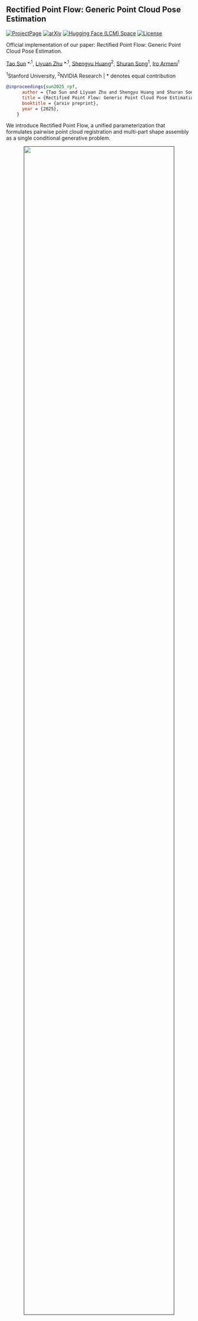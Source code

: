 ## Rectified Point Flow: Generic Point Cloud Pose Estimation

 [![ProjectPage](https://img.shields.io/badge/Project_Page-RPF-blue)](https://rectified-pointflow.github.io/) [![arXiv](https://img.shields.io/badge/arXiv-2502.10377-blue?logo=arxiv&color=%23B31B1B)](https://arxiv.org/abs/) [![Hugging Face (LCM) Space](https://img.shields.io/badge/🤗%20Hugging%20Face%20-Space-yellow)](https://huggingface.co/gradient-spaces) [![License](https://img.shields.io/badge/License-Apache--2.0-929292)](https://www.apache.org/licenses/LICENSE-2.0)


 Official implementation of our paper: Rectified Point Flow: Generic Point Cloud Pose Estimation.

[Tao Sun](https://taosun.io/) *<sup>,1</sup>,
[Liyuan Zhu](https://www.zhuliyuan.net/) *<sup>,1</sup>,
[Shengyu Huang](https://shengyuh.github.io/)<sup>2</sup>,
[Shuran Song](https://shurans.github.io/)<sup>1</sup>,
[Iro Armeni](https://ir0.github.io/)<sup>1</sup>

<sup>1</sup>Stanford University, <sup>2</sup>NVIDIA Research | * denotes equal contribution

```bibtex
@inproceedings{sun2025_rpf,
      author = {Tao Sun and Liyuan Zhu and Shengyu Huang and Shuran Song and Iro Armeni},
      title = {Rectified Point Flow: Generic Point Cloud Pose Estimation},
      booktitle = {arxiv preprint},
      year = {2025},
    }
```

We introduce Rectified Point Flow, a unified parameterization that formulates pairwise point cloud registration and multi-part shape assembly as a single conditional generative problem.
<p align="center">
  <a href="">
    <img src="https://rectified-pointflow.github.io/images/overview_flow_asm.png" width="90%">
  </a>
</p>


## 🛠️ Setup
### ✅ Tested Environments


### 📦 Repository
```
git clone git@github.com:GradientSpaces/Rectified-Point-Flow.git
cd Rectified-Point-Flow
```